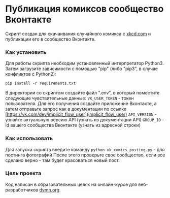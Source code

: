 # Публикация комиксов сообщество Вконтакте
Скрипт создан для скачаивания случайного комикса с [xkcd.com](xkcd.com) и публикации его в сообщество Вконтакте.

### Как установить

Для работы скрипта необходим установленный интерпретатор Python3. Затем загрузите зависимости с помощью "pip"
(либо "pip3", в случае конфликтов с Python2):
```
pip install -r requirements.txt
```
В директории со скриптом создайте файл ".env", в который поместите следующие чувствительные данные:
`VK_USER_TOKEN` - токен пользователя. Для его получения создайте приложение Вконтакте, а затем отправьте запрос
как в документации по ссылке [https://vk.com/dev/implicit_flow_user](implicit_flow_user)
`API_VERSION` - узнайте актуальную версию API (узнать из документации API)
`GROUP_ID` - id вашего сообщества Вконтакте (узнать из адресной строки)

### Как использовать
Для запуска скрипта введите команду
`python vk_comics_posting.py` - для постинга фотографий
После этого проверьте свое сообщество, если все сделано верно - там будет красоваться новый пост.

### Цель проекта
Код написан в образовательных целях на онлайн-курсе для веб-разработчиков [dvmn.org](dvmn.org).
